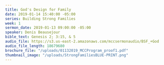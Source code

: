 ```yaml
---
title: God's Design for Family
date: 2019-01-14 15:40:00 -05:00
series: Building Strong Families
week: 1
sermon_date: 2019-01-13 09:00:00 -05:00
speaker: Denis Beausejour
bible_text: Genesis 2; 3:15, & 5
audio_file: https://s3.us-east-2.amazonaws.com/mccsermonaudio/BSF_+God's+Design+for+the+Family.lite.mp3
audio_file_length: 18679680
brochure_file: "/uploads/01132019_MCCProgram_proof1.pdf"
thumbnail_image: "/uploads/StrongFamiliesBLUE-PRINT.png"
---
```

